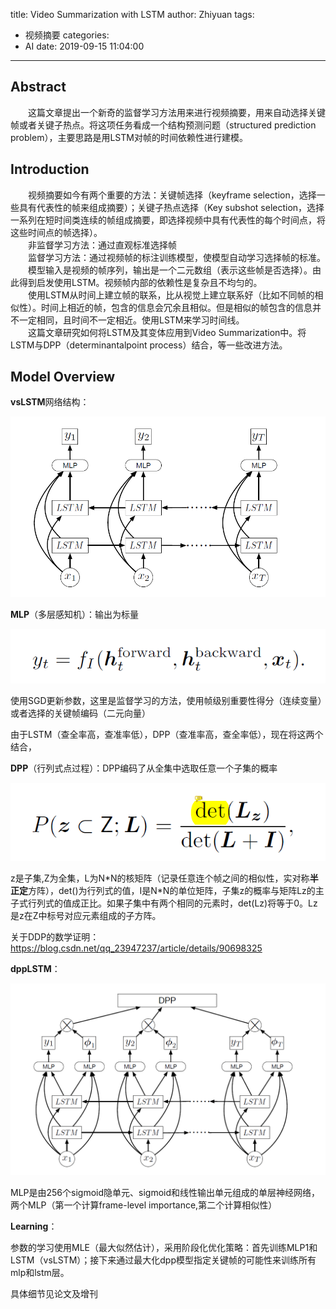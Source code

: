 title: Video Summarization with LSTM
author: Zhiyuan
tags:
  - 视频摘要
categories:
  - AI
date: 2019-09-15 11:04:00
---
## Abstract

&emsp;&emsp;这篇文章提出一个新奇的监督学习方法用来进行视频摘要，用来自动选择关键帧或者关键子热点。将这项任务看成一个结构预测问题（structured prediction problem），主要思路是用LSTM对帧的时间依赖性进行建模。

## Introduction

&emsp;&emsp;视频摘要如今有两个重要的方法：关键帧选择（keyframe selection，选择一些具有代表性的帧来组成摘要）；关键子热点选择（Key subshot selection，选择一系列在短时间类连续的帧组成摘要，即选择视频中具有代表性的每个时间点，将这些时间点的帧选择）。  
&emsp;&emsp;非监督学习方法：通过直观标准选择帧  
&emsp;&emsp;监督学习方法：通过视频帧的标注训练模型，使模型自动学习选择帧的标准。  
&emsp;&emsp;模型输入是视频的帧序列，输出是一个二元数组（表示这些帧是否选择）。由此得到启发使用LSTM。视频帧内部的依赖性是复杂且不均匀的。  
&emsp;&emsp;使用LSTM从时间上建立帧的联系，比从视觉上建立联系好（比如不同帧的相似性）。时间上相近的帧，包含的信息会冗余且相似。但是相似的帧包含的信息并不一定相同，且时间不一定相近。使用LSTM来学习时间线。  
&emsp;&emsp;这篇文章研究如何将LSTM及其变体应用到Video Summarization中。将LSTM与DPP（determinantalpoint process）结合，等一些改进方法。

## Model Overview

**vsLSTM**网络结构：

![](Video-Summarization-with-Long-Short-term-Memory/1.png)

**MLP**（多层感知机）：输出为标量

![2](Video-Summarization-with-Long-Short-term-Memory/2.png)

使用SGD更新参数，这里是监督学习的方法，使用帧级别重要性得分（连续变量）或者选择的关键帧编码（二元向量）

由于LSTM（查全率高，查准率低），DPP（查准率高，查全率低），现在将这两个结合，

**DPP**（行列式点过程）：DPP编码了从全集中选取任意一个子集的概率

![3](Video-Summarization-with-Long-Short-term-Memory/3.png)

z是子集,Z为全集，L为N\*N的核矩阵（记录任意连个帧之间的相似性，实对称**半正定**方阵），det()为行列式的值，I是N\*N的单位矩阵，子集z的概率与矩阵Lz的主子式行列式的值成正比。如果子集中有两个相同的元素时，det(Lz)将等于0。Lz是z在Z中标号对应元素组成的子方阵。

关于DDP的数学证明：https://blog.csdn.net/qq_23947237/article/details/90698325

**dppLSTM**：

![4](Video-Summarization-with-Long-Short-term-Memory/4.png)

MLP是由256个sigmoid隐单元、sigmoid和线性输出单元组成的单层神经网络，两个MLP（第一个计算frame-level importance,第二个计算相似性）

**Learning**：

参数的学习使用MLE（最大似然估计），采用阶段化优化策略：首先训练MLP1和LSTM（vsLSTM）；接下来通过最大化dpp模型指定关键帧的可能性来训练所有mlp和lstm层。

具体细节见论文及增刊